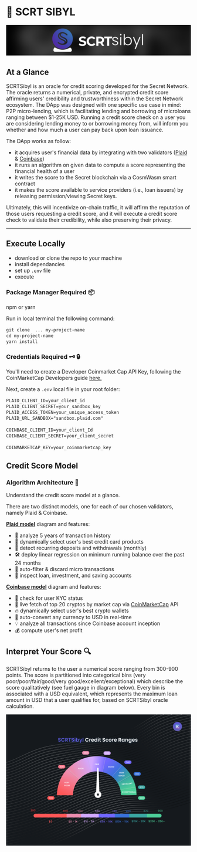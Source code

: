 # 🚀 SCRT SIBYL

![scrt sibyl image](./images/logo_horizontal.png)

## At a Glance
SCRTSibyl is an oracle for credit scoring developed for the Secret Network. The oracle returns a numerical, private, and encrypted credit score affirming users' credibility and trustworthiness within the Secret Network ecosystem. The DApp was designed with one specific use case in mind: P2P micro-lending, which is facilitating lending and borrowing of microloans ranging between $1-25K USD. Running a credit score check on a user you are considering lending money to or borrowing money from, will inform you whether and how much a user can pay back upon loan issuance. 

The DApp works as follow: 
 - it acquires user's financial data by integrating with two validators ([Plaid](https://dashboard.plaid.com/overview) & [Coinbase](https://developers.coinbase.com/))
 - it runs an algorithm on given data to compute a score representing the financial health of a user
 - it writes the score to the Secret blockchain via a CosmWasm smart contract
 - it makes the score available to service providers (i.e., loan issuers) by releasing permission/viewing Secret keys. 

Ultimately, this will incentivize on-chain traffic, it will affirm the reputation of those users requesting a credit score, and it will execute a credit score check to validate their credibility, while also preserving their privacy. 

 ---


## Execute Locally 
 * download or clone the repo to your machine
 * install dependancies 
 * set up ```.env``` file 
 * execute 


### Package Manager Required :package:
npm or yarn

Run in local terminal the following command:
```
git clone  ... my-project-name
cd my-project-name
yarn install
```


### Credentials Required :old_key: :lock:

You'll need to create a Developer Coinmarket Cap API Key, following the CoinMarketCap Developers guide [here.](https://coinmarketcap.com/api/documentation/v1/#section/Introduction)

Next, create a ```.env``` local file in your root folder: 

```
PLAID_CLIENT_ID=your_client_id
PLAID_CLIENT_SECRET=your_sandbox_key
PLAID_ACCESS_TOKEN=your_unique_access_token
PLAID_URL_SANDBOX="sandbox.plaid.com"

COINBASE_CLIENT_ID=your_client_Id
COINBASE_CLIENT_SECRET=your_client_secret

COINMARKETCAP_KEY=your_coinmarketcap_key
```




## Credit Score Model 

### Algorithm Architecture :page_facing_up:
Understand the credit score model at a glance. 

There are two distinct models, one for each of our chosen validators, namely Plaid & Coinbase.

[**Plaid model**](./images/logic_plaid.png) diagram and features:
- :curling_stone: analyze 5 years of transaction history
- :gem: dynamically select user's best credit card products
- :dart: detect recurring deposits and withdrawals (monthly)
- :hammer_and_wrench: deploy linear regression on minimum running balance over the past 24 months
- :magnet: auto-filter & discard micro transactions
- :pushpin: inspect loan, investment, and saving accounts

[**Coinbase model**](./images/logic_coinbase.png) diagram and features:
- :bell: check for user KYC status
- :key: live fetch of top 20 cryptos by market cap via [CoinMarketCap](https://coinmarketcap.com/) API
- :fire: dynamically select user's best crypto wallets
- :closed_lock_with_key: auto-convert any currency to USD in real-time
- :bulb: analyze all transactions since Coinbase account inception
- :moneybag: compute user's net profit
 
 
  
## Interpret Your Score :mag:

SCRTSibyl returns to the user a numerical score ranging from 300-900 points. The score is partitioned into categorical bins (very poor/poor/fair/good/very good/excellent/exceptional) which describe the score qualitatively (see fuel gauge in diagram below). Every bin is associated with a USD equivalent, which represents the maximum loan amount in USD that a user qualifies for, based on SCRTSibyl oracle calculation.

![](./images/ranges.png)






